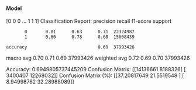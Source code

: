 #### Model
[0 0 0 ... 1 1 1]
Classification Report:
              precision    recall  f1-score   support

           0       0.81      0.63      0.71  22324987
           1       0.60      0.78      0.68  15668439

    accuracy                           0.69  37993426
   macro avg       0.70      0.71      0.69  37993426
weighted avg       0.72      0.69      0.70  37993426

Accuracy: 0.6949805737445209
Confusion Matrix:
[[14136661  8188326]
 [ 3400407 12268032]]
Confusion Matrix (%):
[[37.20817649 21.5519548 ]
 [ 8.94998782 32.28988089]]
